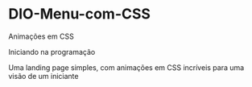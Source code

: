 # DIO-Menu-com-CSS
Animações em CSS

Iniciando na programação

Uma landing page simples, com animações em CSS incríveis para uma visão de um iniciante 
